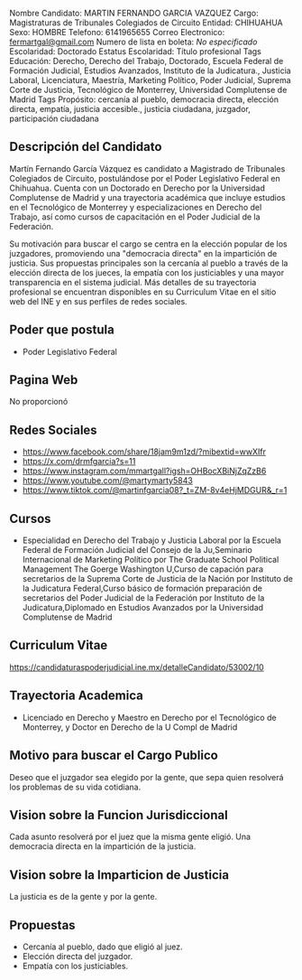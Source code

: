 Nombre Candidato: MARTIN FERNANDO GARCIA VAZQUEZ
Cargo: Magistraturas de Tribunales Colegiados de Circuito
Entidad: CHIHUAHUA
Sexo: HOMBRE
Telefono: 6141965655
Correo Electronico: fermartgal@gmail.com
Numero de lista en boleta: *No especificado*
Escolaridad: Doctorado
Estatus Escolaridad: Título profesional
Tags Educación: Derecho, Derecho del Trabajo, Doctorado, Escuela Federal de Formación Judicial, Estudios Avanzados, Instituto de la Judicatura., Justicia Laboral, Licenciatura, Maestría, Marketing Político, Poder Judicial, Suprema Corte de Justicia, Tecnológico de Monterrey, Universidad Complutense de Madrid
Tags Propósito: cercanía al pueblo, democracia directa, elección directa, empatía, justicia accesible., justicia ciudadana, juzgador, participación ciudadana


## Descripción del Candidato 

Martín Fernando García Vázquez es candidato a Magistrado de Tribunales Colegiados de Circuito, postulándose por el Poder Legislativo Federal en Chihuahua. Cuenta con un Doctorado en Derecho por la Universidad Complutense de Madrid y una trayectoria académica que incluye estudios en el Tecnológico de Monterrey y especializaciones en Derecho del Trabajo, así como cursos de capacitación en el Poder Judicial de la Federación. 

Su motivación para buscar el cargo se centra en la elección popular de los juzgadores, promoviendo una "democracia directa" en la impartición de justicia. Sus propuestas principales son la cercanía al pueblo a través de la elección directa de los jueces, la empatía con los justiciables y una mayor transparencia en el sistema judicial. Más detalles de su trayectoria profesional se encuentran disponibles en su Curriculum Vitae en el sitio web del INE y en sus perfiles de redes sociales.


## Poder que postula

- Poder Legislativo Federal


## Pagina Web

No proporcionó


## Redes Sociales

- https://www.facebook.com/share/18jam9m1zd/?mibextid=wwXIfr
- https://x.com/drmfgarcia?s=11
- https://www.instagram.com/mmartgall?igsh=OHBocXBiNjZqZzB6
- https://www.youtube.com/@martymarty5843
- https://www.tiktok.com/@martinfgarcia08?_t=ZM-8v4eHjMDGUR&_r=1


## Cursos

- Especialidad en Derecho del Trabajo y Justicia Laboral por la Escuela Federal de Formación Judicial del Consejo de la Ju,Seminario Internacional de Marketing Político por The Graduate School  Political Management  The Goerge Washington U,Curso de capación para secretarios de la Suprema Corte de Justicia de la Nación por Instituto de la Judicatura Federal,Curso básico de formación preparación de secretarios del Poder Judicial de la Federación por Instituto de la Judicatura,Diplomado en Estudios Avanzados por la Universidad Complutense de Madrid


## Curriculum Vitae

https://candidaturaspoderjudicial.ine.mx/detalleCandidato/53002/10


## Trayectoria Academica

- Licenciado en Derecho y Maestro en Derecho por el Tecnológico de Monterrey, y Doctor en Derecho de la U Compl de Madrid


## Motivo para buscar el Cargo Publico

Deseo que el juzgador sea elegido por la gente, que sepa quien resolverá los problemas de su vida cotidiana.


## Vision sobre la Funcion Jurisdiccional

Cada asunto resolverá por el juez que la misma gente eligió. Una democracia directa en la impartición de la justicia.


## Vision sobre la Imparticion de Justicia

La justicia es de la gente y por la gente.


## Propuestas

- Cercanía al pueblo, dado que eligió al juez.
- Elección directa del juzgador.
- Empatía con los justiciables.

